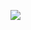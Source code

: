 [![](https://jitpack.io/v/RomainStorai/HolobroadcastAPI.svg)](https://jitpack.io/#RomainStorai/HolobroadcastAPI)
